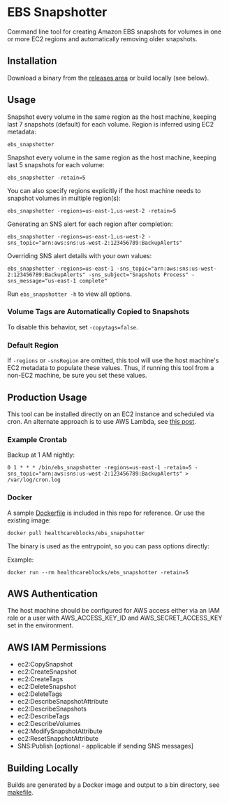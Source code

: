# EBS Snapshotter

Command line tool for creating Amazon EBS snapshots for volumes in one or more EC2 regions and automatically removing older snapshots.

## Installation

Download a binary from the [releases area](https://github.com/HealthcareBlocks/ebs_snapshotter/releases) or build locally (see below).

## Usage

Snapshot every volume in the same region as the host machine, keeping last 7 snapshots (default) for each volume. Region is inferred using EC2 metadata:
```
ebs_snapshotter
```

Snapshot every volume in the same region as the host machine, keeping last 5 snapshots for each volume:
```
ebs_snapshotter -retain=5
```

You can also specify regions explicitly if the host machine needs to snapshot volumes in multiple region(s):

```
ebs_snapshotter -regions=us-east-1,us-west-2 -retain=5
```

Generating an SNS alert for each region after completion:
```
ebs_snapshotter -regions=us-east-1,us-west-2 -sns_topic="arn:aws:sns:us-west-2:123456789:BackupAlerts"
```

Overriding SNS alert details with your own values:
```
ebs_snapshotter -regions=us-east-1 -sns_topic="arn:aws:sns:us-west-2:123456789:BackupAlerts" -sns_subject="Snapshots Process" -sns_message="us-east-1 complete"
```

Run ```ebs_snapshotter -h``` to view all options.

### Volume Tags are Automatically Copied to Snapshots

To disable this behavior, set ```-copytags=false```.

### Default Region

If ```-regions``` or ```-snsRegion``` are omitted, this tool will use the host machine's EC2 metadata to populate these values. Thus, if running this tool from a non-EC2 machine, be sure you set these values.


## Production Usage

This tool can be installed directly on an EC2 instance and scheduled via cron. An alternate approach is to use AWS Lambda, see [this post](http://docs.aws.amazon.com/lambda/latest/dg/with-scheduled-events.html).

### Example Crontab

Backup at 1 AM nightly:
```
0 1 * * * /bin/ebs_snapshotter -regions=us-east-1 -retain=5 -sns_topic="arn:aws:sns:us-west-2:123456789:BackupAlerts" > /var/log/cron.log
```

### Docker

A sample [Dockerfile](Dockerfile) is included in this repo for reference. Or use the existing image:

```
docker pull healthcareblocks/ebs_snapshotter
```

The binary is used as the entrypoint, so you can pass options directly:

Example:
```
docker run --rm healthcareblocks/ebs_snapshotter -retain=5
```

## AWS Authentication

The host machine should be configured for AWS access either via an IAM role or
a user with AWS_ACCESS_KEY_ID and AWS_SECRET_ACCESS_KEY set in the environment.

## AWS IAM Permissions

* ec2:CopySnapshot
* ec2:CreateSnapshot
* ec2:CreateTags
* ec2:DeleteSnapshot
* ec2:DeleteTags
* ec2:DescribeSnapshotAttribute
* ec2:DescribeSnapshots
* ec2:DescribeTags
* ec2:DescribeVolumes
* ec2:ModifySnapshotAttribute
* ec2:ResetSnapshotAttribute
* SNS:Publish [optional - applicable if sending SNS messages]

## Building Locally

Builds are generated by a Docker image and output to a bin directory, see [makefile](Makefile).
